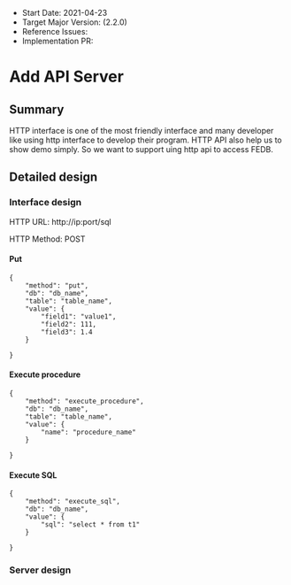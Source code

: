 - Start Date: 2021-04-23
- Target Major Version: (2.2.0)
- Reference Issues: 
- Implementation PR: 

# Add API Server

## Summary

HTTP interface is one of the most friendly interface and many developer like using http interface to develop their program. HTTP API also help us to show demo simply. So we want to support uing http api to access FEDB.

## Detailed design

### Interface design
HTTP URL: http://ip:port/sql

HTTP Method: POST

#### Put
```
{
    "method": "put",
    "db": "db_name",
    "table": "table_name",
    "value": {
        "field1": "value1",
        "field2": 111,
        "field3": 1.4   
    }

}
```

#### Execute procedure 
```
{
    "method": "execute_procedure",
    "db": "db_name",
    "table": "table_name",
    "value": {
        "name": "procedure_name"
    }

}
```
#### Execute SQL

```
{
    "method": "execute_sql",
    "db": "db_name",
    "value": {
        "sql": "select * from t1"
    }

}
```

### Server design